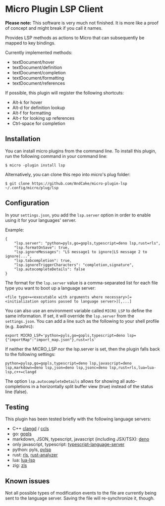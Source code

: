 # Micro Plugin LSP Client

**Please note:** This software is very much not finished. It is more like a
proof of concept and might break if you call it names.

Provides LSP methods as actions to Micro that can subsequently be mapped to key
bindings.

Currently implemented methods:

- textDocument/hover
- textDocument/definition
- textDocument/completion
- textDocument/formatting
- textDocument/references

If possible, this plugin will register the following shortcuts:

- Alt-k for hover
- Alt-d for definition lookup
- Alt-f for formatting
- Alt-r for looking up references
- Ctrl-space for completion

## Installation

You can install micro plugins from the command line. To install 
this plugin, run the following command in your command line:
```
$ micro -plugin install lsp
```

Alternatively, you can clone this repo into micro's plug folder:
```
$ git clone https://github.com/AndCake/micro-plugin-lsp ~/.config/micro/plug/lsp
```

## Configuration

In your `settings.json`, you add the `lsp.server` option in order to enable
using it for your languages' server.

Example:

```
{
	"lsp.server": "python=pyls,go=gopls,typescript=deno lsp,rust=rls",
	"lsp.formatOnSave": true,
	"lsp.ignoreMessages": "LS message1 to ignore|LS message 2 to ignore|...",
	"lsp.tabcompletion": true,
	"lsp.ignoreTriggerCharacters": "completion,signature",
	"lsp.autocompleteDetails": false
}
```

The format for the `lsp.server` value is a comma-separated list for each file
type you want to boot up a language server:

```
<file type>=<executable with arguments where necessary>[=<initialization options passed to language server>][,...]
```

You can also use an environment variable called `MICRO_LSP` to define the same
information. If set, it will override the `lsp.server` from the `settings.json`.
You can add a line such as the following to your shell profile (e.g. .bashrc):

```
export MICRO_LSP='python=pyls,go=gopls,typescript=deno lsp={"importMap":"import_map.json"},rust=rls'
```

If neither the MICRO_LSP nor the lsp.server is set, then the plugin falls back
to the following settings:

```
python=pylsp,go=gopls,typescript=deno lsp,javascript=deno lsp,markdown=deno lsp,json=deno lsp,jsonc=deno lsp,rust=rls,lua=lua-lsp,c++=clangd
```

The option `lsp.autocompleteDetails` allows for showing all auto-completions in
a horizontally split buffer view (true) instead of the status line (false).

## Testing

This plugin has been tested briefly with the following language servers:

- C++ [clangd](https://clangd.llvm.org) /
  [ccls](https://github.com/MaskRay/ccls)
- go: [gopls](https://pkg.go.dev/golang.org/x/tools/gopls#section-readme)
- markdown, JSON, typescript, javascript (including JSX/TSX):
  [deno](https://deno.land/)
- only javascript, typescript: [typescript-language-server](https://www.npmjs.com/package/typescript-language-server)
- python: pyls, [pylsp](https://github.com/python-lsp/python-lsp-server)
- rust: [rls](https://github.com/rust-lang/rls), [rust-analyzer](https://rust-analyzer.github.io/)
- lua: [lua-lsp](https://github.com/Alloyed/lua-lsp)
- zig: [zls](https://github.com/zigtools/zls)

## Known issues

Not all possible types of modification events to the file are currently being
sent to the language server. Saving the file will re-synchronize it, though.
